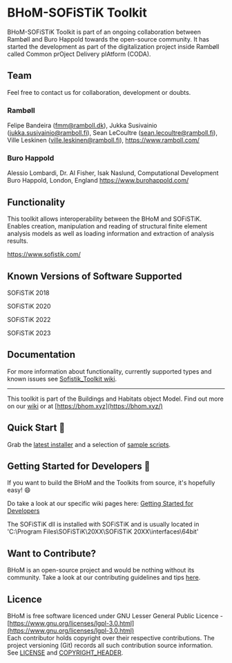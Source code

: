 # BHoM-SOFiSTiK Toolkit
BHoM-SOFiSTiK Toolkit is part of an ongoing collaboration between Rambøll and Buro Happold towards the open-source community. It has started the development as part of the digitalization project inside Rambøll called Common prOject Delivery plAtform (CODA).


## Team

Feel free to contact us for collaboration, development or doubts.

### Rambøll
Felipe Bandeira (fmm@ramboll.dk), Jukka Susivainio (jukka.susivainio@ramboll.fi), Sean LeCoultre (sean.lecoultre@ramboll.fi), Ville Leskinen (ville.leskinen@ramboll.fi), https://www.ramboll.com/

### Buro Happold
Alessio Lombardi, Dr. Al Fisher, Isak Naslund, Computational Development Buro Happold, London, England https://www.burohappold.com/


## Functionality

This toolkit allows interoperability between the BHoM and SOFiSTiK. Enables creation, manipulation and reading of structural finite element analysis models as well as loading information and extraction of analysis results.

https://www.sofistik.com/


## Known Versions of Software Supported

SOFiSTiK 2018

SOFiSTiK 2020

SOFiSTiK 2022

SOFiSTiK 2023


## Documentation

For more information about functionality, currently supported types and known issues see [Sofistik_Toolkit wiki](https://github.com/BHoM/Sofistik_Toolkit/wiki).

---
This toolkit is part of the Buildings and Habitats object Model. Find out more on our [wiki](https://github.com/BHoM/documentation/wiki) or at [https://bhom.xyz](https://bhom.xyz/)


## Quick Start 🚀 

Grab the [latest installer](https://bhom.xyz/) and a selection of [sample scripts](https://github.com/BHoM/samples).


## Getting Started for Developers 🤖 

If you want to build the BHoM and the Toolkits from source, it's hopefully easy! 😄 

Do take a look at our specific wiki pages here: [Getting Started for Developers](https://github.com/BHoM/documentation/wiki/Getting-started-for-developers)

The SOFiSTiK dll is installed with SOFiSTiK and is usually located in 'C:\Program Files\SOFiSTiK\20XX\SOFiSTiK 20XX\interfaces\64bit'


## Want to Contribute? ##

BHoM is an open-source project and would be nothing without its community. Take a look at our contributing guidelines and tips [here](https://github.com/BHoM/BHoM/blob/master/CONTRIBUTING.md).


## Licence ##

BHoM is free software licenced under GNU Lesser General Public Licence - [https://www.gnu.org/licenses/lgpl-3.0.html](https://www.gnu.org/licenses/lgpl-3.0.html)  
Each contributor holds copyright over their respective contributions.
The project versioning (Git) records all such contribution source information.
See [LICENSE](https://github.com/BHoM/BHoM/blob/master/LICENSE) and [COPYRIGHT_HEADER](https://github.com/BHoM/BHoM/blob/master/COPYRIGHT_HEADER.txt).

